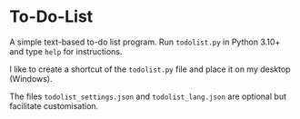 # To-Do-List

A simple text-based to-do list program. Run ``todolist.py`` in Python 3.10+ and type ``help`` for instructions.

I like to create a shortcut of the ``todolist.py`` file and place it on my desktop (Windows).

The files ``todolist_settings.json`` and ``todolist_lang.json`` are optional but facilitate customisation.

